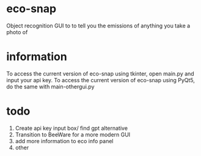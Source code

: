 # eco-snap
Object recognition GUI to to tell you the emissions of anything you take a photo of
# information
To access the current version of eco-snap using tkinter, open main.py and input your api key. To access the current version of eco-snap using PyQt5, do the same with main-othergui.py
# todo
1) Create api key input box/ find gpt alternative
2) Transition to BeeWare for a more modern GUI
3) add more information to eco info panel
5) other
